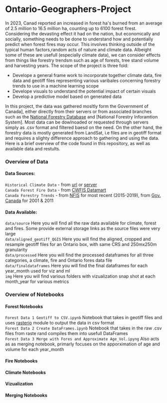 # Ontario-Geographers-Project
In 2023, Canad reported an increased in forest ha's burned from an average of 2.5 million to 16.5 million ha, counting up to 6100 forest firest. Considering the devasting effect it had on the nation, but economically and socially, something needs to be done to understand how and potentially predict when forest fires may occur. This involves thinking outside of the typical human factors,random acts of nature and climate data. Albeight some of these are usefull (especially climate data), we can consider effects from things like forestry trendsm such as age of forests, tree stand volume and harvesting years. The scope of the project is three fold: <br>
- Develope a general frame work to incorporate together climate data, fire data and geotiff files representing various varibales concerning forestry trends to use in a machine learning scope
- Develope visuals to understand the potential impact of certain visuals
- Develop a predictive model based on generated data <br>

In this project, the data was gathered mosltly form the Government of Canada], either directly from their servers or from associated branches such as the [National Forestry Database]() and [National Forestry Inforamtion System]. Most data can be dowlnoaded or requested through servers simply as .csv format and filtered baesd on the need. On the other hand, the forestry data is mostly generated from LandSat, i.e files are in geotiff format and requires a slighty difference approach to gathering and using the data. Here is a brief overview of the code found in this repository, as well as available data and restults.

### Overview of Data
#### Data Sources:
`Historical Climate Data` - from [url](https://climate.weather.gc.ca/historical_data/search_historic_data_e.html) or [server](https://dd.weather.gc.ca/climate/) <br>
`Canada Forest Fire Data` - from [CWFIS Datamart](https://cwfis.cfs.nrcan.gc.ca/datamart) <br>
`Canada Forestry Trends` - from [NFIS](https://opendata.nfis.org/mapserver/nfis-change_eng.html) for most recent (2015-2019), from [Gov. Canada](https://open.canada.ca/data/en/dataset/ec9e2659-1c29-4ddb-87a2-6aced147a990) for 2001 & 2011 <br>

#### Data Available:
`data/source` Here you will find all the raw data available for climate, forest and fires. Some provide external storage links as the source files were very large<br>
`data/aligned_geotiff_QGIS` Here you will find the aligned, cropped and resample geotiff files for an Ontario box, with same CRS and 250mx250m granularity<br>
`data/processed` Here you will find the processed dataframes for all three categories, a climate, fire and Ontario fores data file<br>
`data/finaldataframes` Here you will find the final dataframes for each year_month used for viz and ml<br>
`img` Here you will find various folders with vizualization snap shot at each month_year for various metrics<br>

### Overview of Notebooks
#### Forest Notebooks
`Forest Data 1 Geotiff to CSV.ipynb` Notebook that takes in geotiff files and uses [rasterio](https://rasterio.readthedocs.io/en/stable/api/rasterio.io.html) module to output the data in csv format<br>
`Forest Data 2 Create DataFrames.ipynb` Notebook that takes in the raw .csv files from raste rand compiles them into usefull DataFrames<br>
`Forest Data 3 Merge with Fores and Approximate Age_Vol.ipyng` Also acts as as merging notebook, primarly focuses on the apporximation of age and volume for each year_month
#### Fire Notebooks


#### Climate Notebooks

#### Vizualization

#### Merging Notebooks


